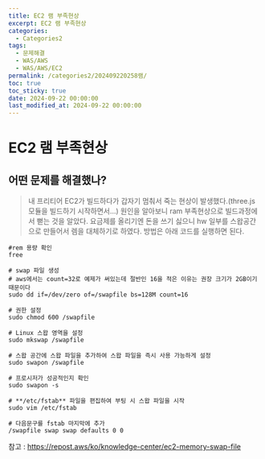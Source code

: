 ```yaml
---
title: EC2 램 부족현상
excerpt: EC2 램 부족현상
categories:
  - Categories2
tags:
  - 문제해결
  - WAS/AWS
  - WAS/AWS/EC2
permalink: /categories2/202409220258램/
toc: true
toc_sticky: true
date: 2024-09-22 00:00:00
last_modified_at: 2024-09-22 00:00:00
---
```

# EC2 램 부족현상

## 어떤 문제를 해결했나?
> 내 프리티어 EC2가 빌드하다가 갑자기 멈춰서 죽는 현상이 발생했다.(three.js 모듈을 빌드하기 시작하면서...) 원인을 알아보니 ram 부족현상으로 빌드과정에서 뻗는 것을 알았다. 요금제를 올리기엔 돈을 쓰기 싫으니 hw 일부를 스왑공간으로 만들어서 렘을 대체하기로 하였다.
> 방법은 아래 코드를 실행하면 된다.


```shell
#rem 용량 확인
free

# swap 파일 생성
# aws에서는 count=32로 예제가 써있는데 절반인 16을 적은 이유는 권장 크기가 2GB이기 때문이다 
sudo dd if=/dev/zero of=/swapfile bs=128M count=16

# 권한 설정
sudo chmod 600 /swapfile

# Linux 스왑 영역을 설정
sudo mkswap /swapfile

# 스왑 공간에 스왑 파일을 추가하여 스왑 파일을 즉시 사용 가능하게 설정
sudo swapon /swapfile

# 프로시저가 성공적인지 확인
sudo swapon -s

# **/etc/fstab** 파일을 편집하여 부팅 시 스왑 파일을 시작
sudo vim /etc/fstab

# 다음문구를 fstab 마지막에 추가
/swapfile swap swap defaults 0 0

```


참고 : https://repost.aws/ko/knowledge-center/ec2-memory-swap-file